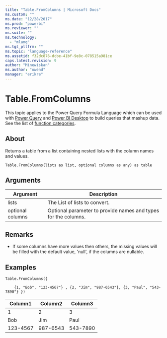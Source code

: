 ```yaml
---
title: "Table.FromColumns | Microsoft Docs"
ms.custom: ""
ms.date: "12/28/2017"
ms.prod: "powerbi"
ms.reviewer: ""
ms.suite: ""
ms.technology: 
  - "mlang"
ms.tgt_pltfrm: ""
ms.topic: "language-reference"
ms.assetid: f32dc876-dcbe-41bf-9e8c-078515a981ce
caps.latest.revision: 9
author: "Minewiskan"
ms.author: "owend"
manager: "erikre"
---
```

# Table.FromColumns
This topic applies to the Power Query Formula Language which can be used with [Power Query](https://support.office.com/article/Introduction-to-Microsoft-Power-Query-for-Excel-6E92E2F4-2079-4E1F-BAD5-89F6269CD605) and [Power BI Desktop](http://go.microsoft.com/fwlink/p/?LinkId=618607) to build queries that mashup data. See the list of [function categories](https://msdn.microsoft.com/en-us/library/mt211003.aspx).  
  
## About  
Returns a table from a list containing nested lists with the column names and values.  
  
```  
Table.FromColumns(lists as list, optional columns as any) as table  
```  
  
## Arguments  
  
|Argument|Description|  
|------------|---------------|  
|lists|The List of lists to convert.|  
|optional columns|Optional parameter to provide names and types for the columns.|  
  
## <a name="__toc360789435"></a>Remarks  
  
-   If some columns have more values then others, the missing values will be filled with the default value, 'null', if the columns are nullable.  
  
## Examples  
  
```  
Table.FromColumns({  
  
    {1, "Bob", "123-4567"} , {2, "Jim", "987-6543"}, {3, "Paul", "543-7890"} })  
```  
  
|Column1|Column2|Column3|  
|-----------|-----------|-----------|  
|1|2|3|  
|Bob|Jim|Paul|  
|123-4567|987-6543|543-7890|  
  
